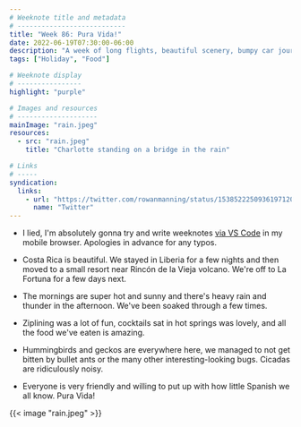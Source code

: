 ```yaml
---
# Weeknote title and metadata
# ---------------------------
title: "Week 86: Pura Vida!"
date: 2022-06-19T07:30:00-06:00
description: "A week of long flights, beautiful scenery, bumpy car journeys, zip-lining, hummingbirds, and great food."
tags: ["Holiday", "Food"]

# Weeknote display
# ----------------
highlight: "purple"

# Images and resources
# --------------------
mainImage: "rain.jpeg"
resources:
  - src: "rain.jpeg"
    title: "Charlotte standing on a bridge in the rain"

# Links
# -----
syndication:
  links:
    - url: "https://twitter.com/rowanmanning/status/1538522250936197120"
      name: "Twitter"
---
```


  * I lied, I'm absolutely gonna try and write weeknotes [via VS Code](https://vscode.dev/) in my mobile browser. Apologies in advance for any typos.

  * Costa Rica is beautiful. We stayed in Liberia for a few nights and then moved to a small resort near Rincón de la Vieja volcano. We're off to La Fortuna for a few days next.

  * The mornings are super hot and sunny and there's heavy rain and thunder in the afternoon. We've been soaked through a few times.

  * Ziplining was a lot of fun, cocktails sat in hot springs was lovely, and all the food we've eaten is amazing.

  * Hummingbirds and geckos are everywhere here, we managed to not get bitten by bullet ants or the many other interesting-looking bugs. Cicadas are ridiculously noisy.

  * Everyone is very friendly and willing to put up with how little Spanish we all know. Pura Vida!

{{< image "rain.jpeg" >}}
